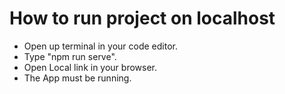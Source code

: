# How to run project on localhost
- Open up terminal in your code editor.
- Type "npm run serve".
- Open Local link in your browser.
- The App must be running.
